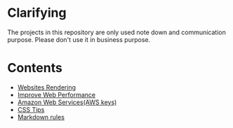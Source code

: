 # Clarifying
The projects in this repository are only used note down and communication purpose. Please don't use it in business purpose.


# Contents
- [Websites Rendering](./Collections/Websites%20Rendering.md)
- [Improve Web Performance](./Web%20Performance%20Improving/README.md)
- [Amazon Web Services(AWS keys)](./Amazon%20Web%20Services%20(AWS)/README.md)
- [CSS Tips](./CSS%20Tips/CSS%20Tips.md)
- [Markdown rules](./Collections/Markdown.md)
